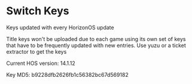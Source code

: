 # Switch Keys
Keys updated with every HorizonOS update

Title keys won't be uploaded due to each game using its own set of keys that have to be frequently updated with new entries. Use yuzu or a ticket extractor to get the keys

Current HOS version: 14.1.12

Key MD5: b9228dfb2626fb1c56382bc67d569182
